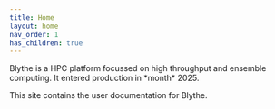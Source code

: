 ```yaml
---
title: Home
layout: home
nav_order: 1
has_children: true
---
```


<p>Blythe is a HPC platform focussed on high throughput and ensemble computing. It entered production in *month* 2025.

<p>This site contains the user documentation for Blythe.</p>

<!--
<h3>Contents</h3>

<ul>

<li><a href="https://blythe-hpc.github.io/gettingstarted/">Getting Started</a>
<ul>

</ul>

-->
